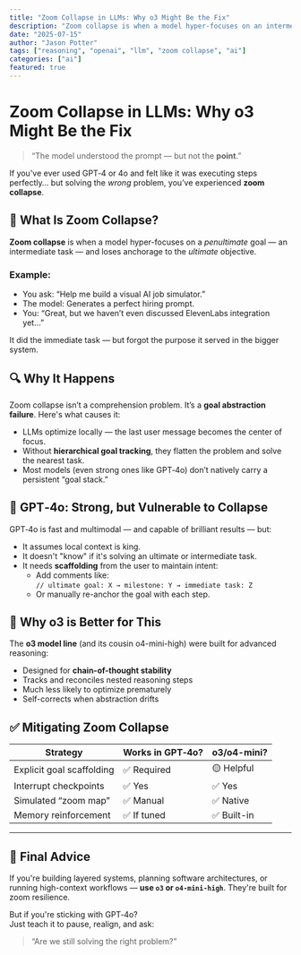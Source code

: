 ```yaml
---
title: "Zoom Collapse in LLMs: Why o3 Might Be the Fix"
description: "Zoom collapse is when a model hyper-focuses on an intermediate task and loses sight of the end goal. Here's why it happens, how to spot it, and which model best mitigates it."
date: "2025-07-15"
author: "Jason Potter"
tags: ["reasoning", "openai", "llm", "zoom collapse", "ai"]
categories: ["ai"]
featured: true
---
```


# Zoom Collapse in LLMs: Why o3 Might Be the Fix

> “The model understood the prompt — but not the **point**.”

If you've ever used GPT‑4 or 4o and felt like it was executing steps perfectly… but solving the *wrong* problem, you’ve experienced **zoom collapse**.

## 🧠 What Is Zoom Collapse?

**Zoom collapse** is when a model hyper-focuses on a *penultimate* goal — an intermediate task — and loses anchorage to the *ultimate* objective.

### Example:

- You ask: “Help me build a visual AI job simulator.”
- The model: Generates a perfect hiring prompt.
- You: “Great, but we haven’t even discussed ElevenLabs integration yet…”

It did the immediate task — but forgot the purpose it served in the bigger system.

## 🔍 Why It Happens

Zoom collapse isn’t a comprehension problem. It’s a **goal abstraction failure**. Here's what causes it:

- LLMs optimize locally — the last user message becomes the center of focus.
- Without **hierarchical goal tracking**, they flatten the problem and solve the nearest task.
- Most models (even strong ones like GPT‑4o) don’t natively carry a persistent “goal stack.”

## 🤖 GPT‑4o: Strong, but Vulnerable to Collapse

GPT‑4o is fast and multimodal — and capable of brilliant results — but:

- It assumes local context is king.
- It doesn't "know" if it's solving an ultimate or intermediate task.
- It needs **scaffolding** from the user to maintain intent:
  - Add comments like:  
    `// ultimate goal: X → milestone: Y → immediate task: Z`
  - Or manually re-anchor the goal with each step.

## 🧠 Why o3 is Better for This

The **o3 model line** (and its cousin o4-mini-high) were built for advanced reasoning:

- Designed for **chain-of-thought stability**
- Tracks and reconciles nested reasoning steps
- Much less likely to optimize prematurely
- Self-corrects when abstraction drifts

## ✅ Mitigating Zoom Collapse

| Strategy | Works in GPT‑4o? | o3/o4-mini? |
|----------|------------------|-------------|
| Explicit goal scaffolding | ✅ Required | 🟡 Helpful |
| Interrupt checkpoints     | ✅ Yes       | ✅ Yes     |
| Simulated “zoom map”      | ✅ Manual    | ✅ Native  |
| Memory reinforcement      | ✅ If tuned  | ✅ Built-in |

---

## 🧭 Final Advice

If you're building layered systems, planning software architectures, or running high-context workflows — **use `o3` or `o4-mini-high`**. They're built for zoom resilience.

But if you're sticking with GPT‑4o?  
Just teach it to pause, realign, and ask:

> “Are we still solving the right problem?”

